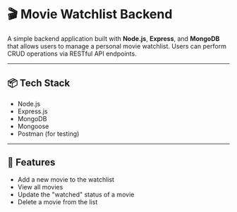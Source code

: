 # 🎬 Movie Watchlist Backend

A simple backend application built with **Node.js**, **Express**, and **MongoDB** that allows users to manage a personal movie watchlist. Users can perform CRUD operations via RESTful API endpoints.

---

## 📦 Tech Stack

- Node.js
- Express.js
- MongoDB
- Mongoose
- Postman (for testing)

---

## 🚀 Features

- Add a new movie to the watchlist
- View all movies
- Update the "watched" status of a movie
- Delete a movie from the list
